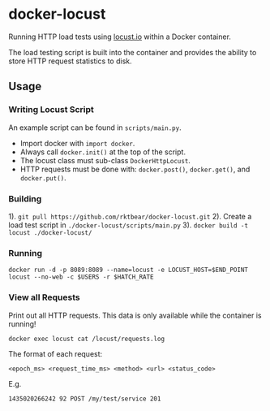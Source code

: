 # docker-locust

Running HTTP load tests using [locust.io](http://locust.io) within a Docker container.

The load testing script is built into the container and provides the ability to 
store HTTP request statistics to disk.

## Usage

### Writing Locust Script

An example script can be found in `scripts/main.py`.

* Import docker with `import docker`.
* Always call `docker.init()` at the top of the script.
* The locust class must sub-class `DockerHttpLocust`.
* HTTP requests must be done with: `docker.post()`, `docker.get()`, and `docker.put()`.

### Building 

1). `git pull https://github.com/rktbear/docker-locust.git`
2). Create a load test script in `./docker-locust/scripts/main.py`
3). `docker build -t locust ./docker-locust/`

### Running

`docker run -d -p 8089:8089 --name=locust -e LOCUST_HOST=$END_POINT locust --no-web -c $USERS -r $HATCH_RATE`

### View all Requests

Print out all HTTP requests. This data is only available while the container is running!

`docker exec locust cat /locust/requests.log`

The format of each request:

`<epoch_ms> <request_time_ms> <method> <url> <status_code>`

E.g.

`1435020266242 92 POST /my/test/service 201`
